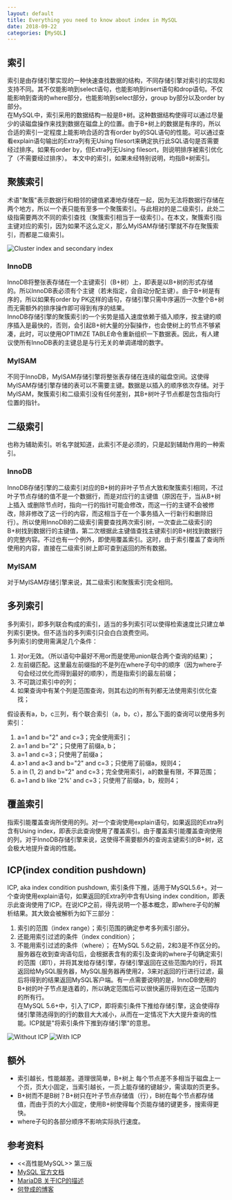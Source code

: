 ```yaml
---
layout: default
title: Everything you need to know about index in MySQL
date: 2018-09-22
categories: [MySQL]
---
```


## 索引

  索引是由存储引擎实现的一种快速查找数据的结构，不同存储引擎对索引的实现和支持不同。其不仅能影响到select语句，也能影响到insert语句和drop语句。不仅能影响到查询的where部分，也能影响到select部分，group by部分以及order by部分。  
  在MySQL中，索引采用的数据结构一般是B+树。这种数据结构使得可以通过尽量少的读磁盘操作来找到数据在磁盘上的位置。由于B+树上的数据是有序的，所以合适的索引一定程度上能影响合适的含有order by的SQL语句的性能。可以通过查看explain语句输出的Extra列有无Using filesort来确定执行此SQL语句是否需要经过排序。如果有order by，但Extra列无Using filesort，则说明排序被索引优化了（不需要经过排序）。
  本文中的索引，如果未经特别说明，均指B+树索引。

## 聚簇索引

  术语"聚簇"表示数据行和相邻的键值紧凑地存储在一起，因为无法将数据行存储在两个地方，所以一个表只能有至多一个聚簇索引。与此相对的是二级索引，此处二级指需要两次不同的索引查找（聚簇索引相当于一级索引）。在本文，聚簇索引指主键对应的索引，因为如果不这么定义，那么MyISAM存储引擎就不存在聚簇索引，而都是二级索引。

![Cluster index and secondary index](/images/cluster-index-and-secondary-index.png)

### InnoDB

  InnoDB将整张表存储在一个主键索引（B+树）上，即表是以B+树的形式存储的。所以InnoDB表必须有个主键（若未指定，会自动分配主键）。由于B+树是有序的，所以如果有order by PK这样的语句，存储引擎只需中序遍历一次整个B+树而无需额外的排序操作即可得到有序的结果。  
  InnoDB存储引擎的聚簇索引的一个劣势是插入速度依赖于插入顺序，按主键的顺序插入是最快的，否则，会引起B+树大量的分裂操作，也会使树上的节点不够紧凑，此时，可以使用OPTIMIZE TABLE命令重新组织一下数据表。因此，有人建议使所有InnoDB表的主键总是与行无关的单调递增的数字。

### MyISAM

  不同于InnoDB，MyISAM存储引擎将整张表存储在连续的磁盘空间。这使得MyISAM存储引擎存储的表可以不需要主键。数据是以插入的顺序依次存储。对于MyISAM，聚簇索引和二级索引没有任何差别，其B+树叶子节点都是包含指向行位置的指针。

## 二级索引

  也称为辅助索引。听名字就知道，此索引不是必须的，只是起到辅助作用的一种索引。

### InnoDB

  InnoDB存储引擎的二级索引对应的B+树的非叶子节点大致和聚簇索引相同，不过叶子节点存储的值不是一个数据行，而是对应行的主键值（原因在于，当从B+树上插入 或删除节点时，指向一行的指针可能会修改，而这一行的主键不会被修改，除非修改了这一行的内容，而这相当于在一个事务插入一行新行和删除旧行）。所以使用InnoDB的二级索引需要查找两次索引树，一次查此二级索引的B+树找到数据行的主键值，第二次根据此主键值查找主键索引的B+树找到数据行的完整内容。不过也有一个例外，即使用覆盖索引。这时，由于索引覆盖了查询所使用的内容，直接在二级索引树上即可查到返回的所有数据。  

### MyISAM

  对于MyISAM存储引擎来说，其二级索引和聚簇索引完全相同。

## 多列索引

  多列索引，即多列联合构成的索引，适当的多列索引可以使得检索速度比只建立单列索引更快。但不适当的多列索引只会白白浪费空间。  
  多列索引的使用需满足几个条件：  

  1. 对or无效。（所以语句中最好不用or而是使用union联合两个查询的结果）；
  2. 左前缀匹配。这里最左前缀指的不是列在where子句中的顺序（因为where子句会经过优化而得到最好的顺序），而是指索引的最左前缀；
  3. 不可跳过索引中的列；
  4. 如果查询中有某个列是范围查询，则其右边的所有列都无法使用索引优化查找；  

  假设表有a，b，c三列，有个联合索引（a，b，c），那么下面的查询可以使用多列索引：  

  1. a=1 and b="2" and c=3；完全使用索引；
  2. a=1 and b="2"；只使用了前缀a, b；
  3. a=1 and c=3；只使用了前缀a；
  4. a>1 and a<3 and b="2" and c=3；只使用了前缀a，规则4；
  5. a in (1, 2) and b="2" and c=3；完全使用索引，a的数量有限，不算范围；
  6. a=1 and b like '2%' and c=3；只使用了前缀a，b，规则4；

## 覆盖索引

  指索引能覆盖查询所使用的列。对一个查询使用explain语句，如果返回的Extra列含有Using index，即表示此查询使用了覆盖索引。由于覆盖索引能覆盖查询使用的列，对于InnoDB存储引擎来说，这使得不需要额外的查询主键索引的B+树，这会极大地提升查询的性能。

## ICP(index condition pushdown)

  ICP, aka index condition pushdown, 索引条件下推，适用于MySQL5.6+。对一个查询使用explain语句，如果返回的Extra列中含有Using index condition，即表示此查询使用了ICP。在说ICP之前，得先说明一个基本概念，即where子句的解析结果。其大致会被解析为如下三部分：  

  1. 索引的范围（index range）；索引范围的确定参考多列索引部分。
  2. 还能用索引过滤的条件（index condition）；
  3. 不能用索引过滤的条件（where）；
  在MySQL 5.6之前，2和3是不作区分的。服务器在收到查询语句后，会根据表含有的索引及查询的where子句确定索引的范围（即1），并将其发给存储引擎，存储引擎返回在这些范围内的行，将其返回给MySQL服务器，MySQL服务器再使用2，3来对返回的行进行过滤，最后将得到的结果返回MySQL客户端。有一点需要说明的是，InnoDB使用的B+树的叶子节点是连着的，所以确定范围后可以很快遍历得到在这一范围内的所有行。  
  在MySQL 5.6+中，引入了ICP，即将索引条件下推给存储引擎，这会使得存储引擎筛选得到的行的数目大大减小，从而在一定情况下大大提升查询的性能。ICP就是"将索引条件下推到存储引擎"的意思。  

  ![Without ICP](/images/index-access-2phases.png)
  ![With ICP](/images/index-access-with-icp.png)
  
## 额外

- 索引越长，性能越差。道理很简单，B+树上 每个节点差不多相当于磁盘上一个页，页大小固定，当索引越长，一页上能存储的键越少，需读取的页更多。
- B+树而不是B树？B+树只在叶子节点存储值（行），B树在每个节点都存储值，而由于页的大小固定，使用B+树使得每个页能存储的键更多，搜索得更快。
- where子句的各部分顺序不影响实际执行速度。

## 参考资料

- <<高性能MySQL>> 第三版
- [MySQL 官方文档](https://dev.mysql.com/doc/refman/5.6/en/index-condition-pushdown-optimization.html)
- [MariaDB 关于ICP的描述](https://mariadb.com/kb/en/library/index-condition-pushdown/)
- [何登成的博客](http://hedengcheng.com/?p=577)